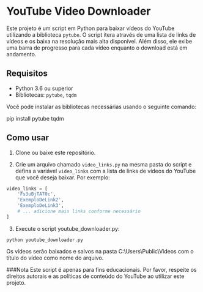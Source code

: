 # YouTube Video Downloader

Este projeto é um script em Python para baixar vídeos do YouTube utilizando a biblioteca `pytube`. O script itera através de uma lista de links de vídeos e os baixa na resolução mais alta disponível. Além disso, ele exibe uma barra de progresso para cada vídeo enquanto o download está em andamento.

## Requisitos

- Python 3.6 ou superior
- Bibliotecas: `pytube`, `tqdm`

Você pode instalar as bibliotecas necessárias usando o seguinte comando:

pip install pytube tqdm

## Como usar

1. Clone ou baixe este repositório.

2. Crie um arquivo chamado `video_links.py` na mesma pasta do script e defina a variável `video_links` com a lista de links de vídeos do YouTube que você deseja baixar. Por exemplo:

```python
video_links = [
    'Fs3uBjTA70c',
    'ExemploDeLink2',
    'ExemploDeLink3',
    # ... adicione mais links conforme necessário
]
```
3. Execute o script youtube_downloader.py:
```
python youtube_downloader.py
```
Os vídeos serão baixados e salvos na pasta C:\Users\Public\Videos com o título do vídeo como nome do arquivo.

###Nota
Este script é apenas para fins educacionais. Por favor, respeite os direitos autorais e as políticas de conteúdo do YouTube ao utilizar este projeto.